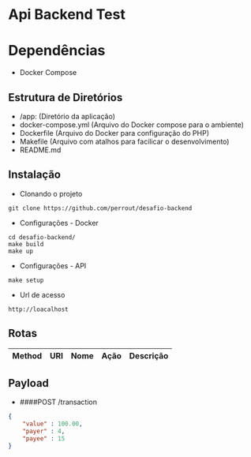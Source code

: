 # Api Backend Test

# Dependências
- Docker Compose

## Estrutura de Diretórios
- /app: (Diretório da aplicação)
- docker-compose.yml (Arquivo do Docker compose para o ambiente)
- Dockerfile (Arquivo do Docker para configuração do PHP)
- Makefile (Arquivo com atalhos para facilicar o desenvolvimento)
- README.md

## Instalação
- Clonando o projeto
```
git clone https://github.com/perrout/desafio-backend
```
- Configurações - Docker
```
cd desafio-backend/
make build
make up
```
- Configurações - API
```
make setup
```
- Url de acesso
```
http://loacalhost
```

## Rotas

| Method | URI                                           | Nome                      | Ação                               | Descrição                                   |
|--------|-----------------------------------------------|---------------------------|------------------------------------|---------------------------------------------|


## Payload
- ####POST /transaction
```json
{
    "value" : 100.00,
    "payer" : 4,
    "payee" : 15
}
```